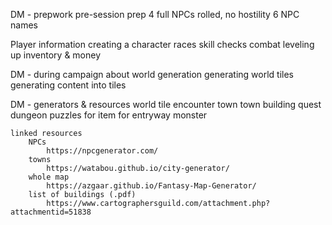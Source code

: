 DM - prepwork
    pre-session prep
        4 full NPCs rolled, no hostility
        6 NPC names
        
Player information
    creating a character
    races
    skill checks
    combat
    leveling up
    inventory & money
    
DM - during campaign
    about world generation
    generating world tiles
    generating content into tiles

DM - generators & resources
    world tile
    encounter
    town
        town building
    quest
    dungeon
    puzzles
        for item
        for entryway
    monster
    
    linked resources
        NPCs
            https://npcgenerator.com/  
        towns
            https://watabou.github.io/city-generator/
        whole map
            https://azgaar.github.io/Fantasy-Map-Generator/
        list of buildings (.pdf)
            https://www.cartographersguild.com/attachment.php?attachmentid=51838


